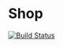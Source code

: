 # Shop
[![Build Status](https://travis-ci.org/morenbuou3/Shop.svg?branch=master)](https://travis-ci.org/morenbuou3/Shop)
